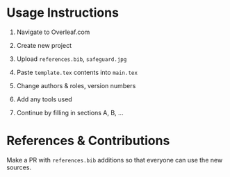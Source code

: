 # Usage Instructions

1. Navigate to Overleaf.com
2. Create new project
3. Upload `references.bib`, `safeguard.jpg`
4. Paste `template.tex` contents into `main.tex`
5. Change authors & roles, version numbers
6. Add any tools used

7. Continue by filling in sections A, B, ...

# References & Contributions

Make a PR with `references.bib` additions so that everyone can use the new sources.